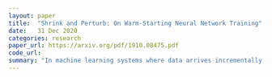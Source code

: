 ```yaml
---
layout: paper
title:  "Shrink and Perturb: On Warm-Starting Neural Network Training"
date:   31 Dec 2020
categories: research
paper_url: https://arxiv.org/pdf/1910.08475.pdf
code_url: 
summary: "In machine learning systems where data arrives incrementally, it's common to build a sequence of models that incorporate progressively more data. It has been shown that simply continuing training of a model on new data often results in poorer generalization compared to models initialized randomly, despite similar training losses. This discrepancy persists even when hyperparameter adjustments are made, often at the expense of the time saved through warm starting. This work investigates this phenomenon and introduces shrink and perturb, a simple yet effective method to mitigate the issue, with experiments demonstrating its utility in various contexts."
---
```


